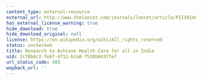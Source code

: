 ```yaml
---
content_type: external-resource
external_url: http://www.thelancet.com/journals/lancet/article/PIIS0140-6736(10)62034-X/fulltext
has_external_license_warning: true
hide_download: true
hide_download_original: null
license: https://en.wikipedia.org/wiki/All_rights_reserved
status: unchecked
title: Research to Achieve Health Care for all in India
uid: 2cf8b6c2-febf-4f12-b1a8-f528b8437fe7
url_status_code: 403
wayback_url: ''
---
```

